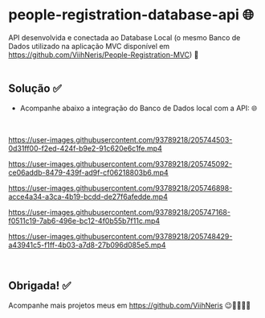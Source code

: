# people-registration-database-api 🌐
API desenvolvida e conectada ao Database Local (o mesmo Banco de Dados utilizado na aplicação MVC disponível em https://github.com/ViihNeris/People-Registration-MVC) 🎲
<br><br>

## Solução ✅
- Acompanhe abaixo a integração do Banco de Dados local com a API: 🌐
<br>

https://user-images.githubusercontent.com/93789218/205744503-0d31ff00-f2ed-424f-b9e2-91c620e6c1fe.mp4

https://user-images.githubusercontent.com/93789218/205745092-ce06addb-8479-439f-ad9f-cf06218803b6.mp4

https://user-images.githubusercontent.com/93789218/205746898-acce4a34-a3ca-4b19-bcdd-de27f6afedde.mp4

https://user-images.githubusercontent.com/93789218/205747168-f0511c19-7ab6-496e-bc12-4f0b55b7f11c.mp4

https://user-images.githubusercontent.com/93789218/205748429-a43941c5-f1ff-4b03-a7d8-27b096d085e5.mp4

<br>

## Obrigada! ✅
Acompanhe mais projetos meus em https://github.com/ViihNeris 😉💜👩🏻‍💻
